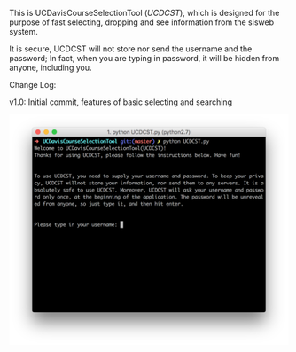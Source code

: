This is UCDavisCourseSelectionTool (*UCDCST*), which is designed for the purpose of fast selecting, dropping and see information from the sisweb system.

It is secure, UCDCST will not store nor send the username and the password; In fact, when you are typing in password, it will be hidden from anyone, including you.

Change Log:

v1.0: Initial commit, features of basic selecting and searching

![Welcome Page](welcome_page.png)
